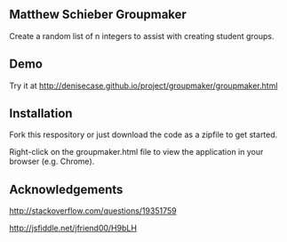 ## Matthew Schieber Groupmaker

Create a random list of n integers to assist with creating student groups.

## Demo

Try it at http://denisecase.github.io/project/groupmaker/groupmaker.html

## Installation

Fork this respository or just download the code as a zipfile to get started. 

Right-click on the groupmaker.html file to view the application in your browser (e.g. Chrome). 

## Acknowledgements

http://stackoverflow.com/questions/19351759

http://jsfiddle.net/jfriend00/H9bLH


